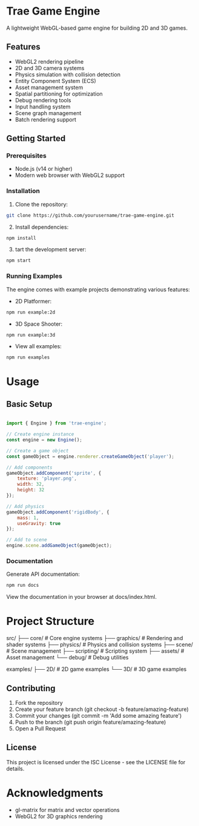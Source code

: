 # Trae Game Engine

A lightweight WebGL-based game engine for building 2D and 3D games.

## Features

- WebGL2 rendering pipeline
- 2D and 3D camera systems
- Physics simulation with collision detection
- Entity Component System (ECS)
- Asset management system
- Spatial partitioning for optimization
- Debug rendering tools
- Input handling system
- Scene graph management
- Batch rendering support

## Getting Started

### Prerequisites

- Node.js (v14 or higher)
- Modern web browser with WebGL2 support

### Installation

1. Clone the repository:
```bash
git clone https://github.com/yourusername/trae-game-engine.git
```

2. Install dependencies:
```bash
npm install
```

3. tart the development server:
```bash
npm start
```

### Running Examples
The engine comes with example projects demonstrating various features:

- 2D Platformer:
```bash
npm run example:2d
```
- 3D Space Shooter:
```bash
npm run example:3d
```
- View all examples:
```bash
npm run examples
```

# Usage
## Basic Setup
```javascript

import { Engine } from 'trae-engine';

// Create engine instance
const engine = new Engine();

// Create a game object
const gameObject = engine.renderer.createGameObject('player');

// Add components
gameObject.addComponent('sprite', {
    texture: 'player.png',
    width: 32,
    height: 32
});

// Add physics
gameObject.addComponent('rigidBody', {
    mass: 1,
    useGravity: true
});

// Add to scene
engine.scene.addGameObject(gameObject);
```

### Documentation
Generate API documentation:

```bash
npm run docs
```
View the documentation in your browser at docs/index.html.

# Project Structure
src/
├── core/           # Core engine systems
├── graphics/       # Rendering and shader systems
├── physics/        # Physics and collision systems
├── scene/         # Scene management
├── scripting/     # Scripting system
├── assets/        # Asset management
└── debug/         # Debug utilities

examples/
├── 2D/            # 2D game examples
└── 3D/            # 3D game examples

## Contributing

1. Fork the repository
2. Create your feature branch (git checkout -b feature/amazing-feature)
3. Commit your changes (git commit -m 'Add some amazing feature')
4. Push to the branch (git push origin feature/amazing-feature)
5. Open a Pull Request

## License
This project is licensed under the ISC License - see the LICENSE file for details.

# Acknowledgments
- gl-matrix for matrix and vector operations
- WebGL2 for 3D graphics rendering